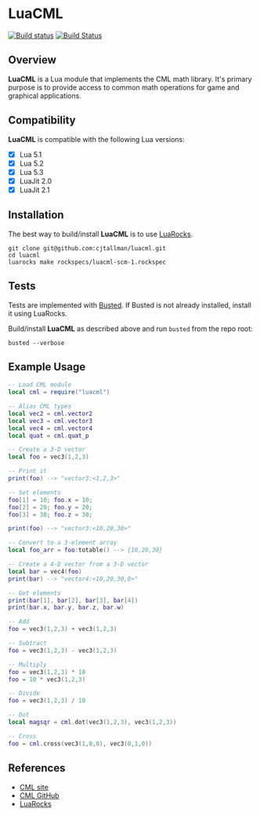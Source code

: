 # LuaCML

[![Build status](https://ci.appveyor.com/api/projects/status/a40yja3ah8frl9w8/branch/master?svg=true)](https://ci.appveyor.com/project/cjtallman/luacml/branch/master) [![Build Status](https://travis-ci.org/cjtallman/luacml.svg?branch=master)](https://travis-ci.org/cjtallman/luacml)

## Overview

**LuaCML** is a Lua module that implements the CML math library. It's primary
purpose is to provide access to common math operations for game and graphical
applications.

## Compatibility

**LuaCML** is compatible with the following Lua versions:

-   [x] Lua 5.1
-   [x] Lua 5.2
-   [x] Lua 5.3
-   [x] LuaJit 2.0
-   [x] LuaJit 2.1

## Installation

The best way to build/install **LuaCML** is to use [LuaRocks](https://luarocks.org/).

~~~
git clone git@github.com:cjtallman/luacml.git
cd luacml
luarocks make rockspecs/luacml-scm-1.rockspec
~~~

## Tests

Tests are implemented with [Busted](http://olivinelabs.com/busted). If Busted
is not already installed, install it using LuaRocks.

Build/install **LuaCML** as described above and run `busted` from the repo root:

~~~
busted --verbose
~~~

## Example Usage

~~~lua
-- Load CML module
local cml = require("luacml")

-- Alias CML types
local vec2 = cml.vector2
local vec3 = cml.vector3
local vec4 = cml.vector4
local quat = cml.quat_p

-- Create a 3-D vector
local foo = vec3(1,2,3)

-- Print it
print(foo) --> "vector3:<1,2,3>"

-- Set elements
foo[1] = 10; foo.x = 10;
foo[2] = 20; foo.y = 20;
foo[3] = 30; foo.z = 30;

print(foo) --> "vector3:<10,20,30>"

-- Convert to a 3-element array
local foo_arr = foo:totable() --> {10,20,30}

-- Create a 4-D vector from a 3-D vector
local bar = vec4(foo)
print(bar) --> "vector4:<10,20,30,0>"

-- Get elements
print(bar[1], bar[2], bar[3], bar[4])
print(bar.x, bar.y, bar.z, bar.w)

-- Add
foo = vec3(1,2,3) + vec3(1,2,3)

-- Subtract
foo = vec3(1,2,3) - vec3(1,2,3)

-- Multiply
foo = vec3(1,2,3) * 10
foo = 10 * vec3(1,2,3)

-- Divide
foo = vec3(1,2,3) / 10

-- Dot
local magsqr = cml.dot(vec3(1,2,3), vec3(1,2,3))

-- Cross
foo = cml.cross(vec3(1,0,0), vec3(0,1,0))
~~~

## References

-   [CML site](http://cmldev.net)
-   [CML GitHub](https://github.com/demianmnave/CML)
-   [LuaRocks](https://luarocks.org/)
